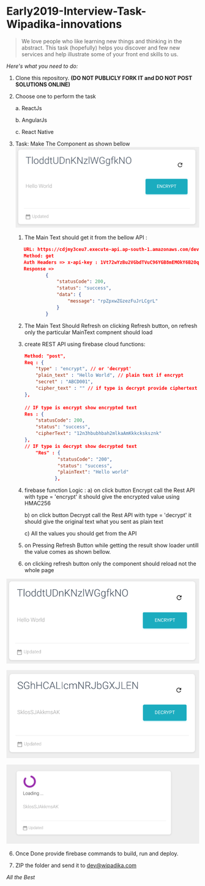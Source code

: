 # Early2019-Interview-Task-Wipadika-innovations

>We love people who like learning new things and thinking in the abstract. This task (hopefully) helps you discover and few new services and help illustrate some of your front end skills to us.

_Here's what you need to do:_

1) Clone this repository. **(DO NOT PUBLICLY FORK IT and DO NOT POST SOLUTIONS ONLINE)**

2) Choose one to perform the task

    a. ReactJs

    b. AngularJs

    c. React Native



3) Task: Make The Component as shown bellow
![](images/image3.png)
    1. The Main Text should get it from the bellow API :
     ```json
        URL: https://cdjmy3ceu7.execute-api.ap-south-1.amazonaws.com/dev/message
        Method: get
        Auth Headers => x-api-key : 1Vt72wYzBu2VGbdTVuC96YGB8mEMOkY6B2OqsSyb
        Response => 
                {
                    "statusCode": 200,
                    "status": "success",
                    "data": {
                        "message": "rpZpxwZGzezFuJrLCgrL"
                    }
                }
     ```
   2. The Main Text Should Refresh on clicking Refresh button, on refresh only the particular MainText compnent should load

   3. create REST API using firebase cloud functions:
        ```json
        Method: "post",
        Req : {
            "type" : "encrypt", // or 'decrypt'
            "plain_text" : "Hello World", // plain text if encrypt
            "secret" : "ABCD001",
            "cipher_text" : "" // if type is decrypt provide ciphertext
        },

        // IF type is encrypt show encrypted text
        Res : {
            "statusCode": 200,
            "status": "success",
            "cipherText": "12n3hbubhbah2mlkaAmKkkcksksznk"
        },
        // IF type is decrypt show decrypted text
            "Res" : {
                    "statusCode": "200",
                    "status": "success",
                    "plainText": "Hello world"
                   },
       ```
   
   4. firebase function Logic : 
        a) on click button Encrypt call the Rest API with type = 'encrypt' it should give the encrypted value using HMAC256

        b) on click button Decrypt call the Rest API with type = 'decrypt' it should give the original text what you sent as plain text
        
        c) All the values you should get from the API 
        
   5. on Pressing Refresh Button while getting the result show loader untill the value comes as shown bellow.
    
   6. on clicking refresh button only the component should reload not the whole page

![](images/image3.png)

![](images/image1.png)


![](images/image2.png)

6) Once Done provide firebase commands to build, run and deploy.

7) ZIP the folder and send it to dev@wipadika.com

*All the Best*
